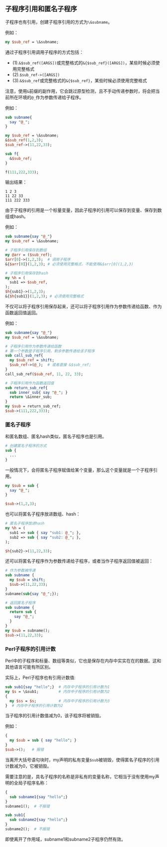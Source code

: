 ## 子程序引用和匿名子程序

子程序也有引用，创建子程序引用的方式为`\&subname`。

例如：

```perl
my $sub_ref = \&subname;
```

通过子程序引用调用子程序的方式包括：  
- (1).`&$sub_ref([ARGS])`或完整格式的`&{$sub_ref}([ARGS])`，某些时候必须使用完整格式
- (2).`$sub_ref->([ARGS])`  
- (3).`&$sub_ref`或完整格式的`&{$sub_ref}`，某些时候必须使用完整格式   

注意，使用`&`前缀的副作用，它会跳过原型检测，且不手动传递参数时，将会把当前所在环境的`@_`作为参数传递给子程序。

例如：

```perl
sub subname{
  say "@_";
}

my $sub_ref = \&subname;
&$sub_ref(1,2,3);
$sub_ref->(11,22,33);

sub f{
  &$sub_ref;
}

f(111,222,333);
```

输出结果：

```
1 2 3
11 22 33
111 222 333
```

由于子程序的引用是一个标量变量，因此子程序的引用可以保存到变量、保存到数组或hash。

例如：

```perl
sub subname{say "@_"}
my $sub_ref = \&subname;

# 子程序引用保存到数组
my @arr = ($sub_ref);
$arr[0]->(1,2,3);  # 调用子程序
&{$arr[0]}(1,2,3); # 必须使用完整格式，不能使用&$arr[0](1,2,3)

# 子程序引用保存到hash
my %h = (
  sub1 => $sub_ref,
);
$h{sub1}->(1,2,3);
&{$h{sub1}}(1,2,3); # 必须使用完整格式
```

不仅可以将子程序引用保存起来，还可以将子程序引用作为参数传递给函数、作为函数返回值返回。

例如：

```perl
sub subname{say "@_"}
my $sub_ref = \&subname;

# 子程序引用作为参数传递给函数
# 第一个参数是子程序引用，剩余参数传递给该子程序
sub call_sub_ref{
  my $sub_ref = shift;
  $sub_ref->(@_);  # 或者直接 &$sub_ref;
} 
call_sub_ref($sub_ref, 11, 22, 33);

# 子程序引用作为函数返回值
sub return_sub_ref{
  sub inner_sub{ say "@_"; }
  return \&inner_sub;
}
my $sub = return_sub_ref;
$sub->(111,222,333);
```

### 匿名子程序

和匿名数组、匿名hash类似，匿名子程序也是引用。

```perl
# 创建匿名子程序的方式
sub {
  ...
}
```

一般情况下，会将匿名子程序赋值给某个变量，那么这个变量就是一个子程序引用。

```perl
my $sub = sub {
  say "@_";
}

$sub->(1,2,3);
```

也可以将匿名子程序放进数组、hash：

```perl
# 匿名子程序放进hash
my %h = (
  sub1 => sub { say "sub1: @_"; },
  sub2 => sub { say "sub2: @_"; },
);

$h{sub2}->(11,22,33);
```

还可以将匿名子程序作为参数传递给子程序，或者当作子程序返回值被返回：

```perl
# 作为参数被传递
sub subname {
  my $sub = shift;
  $sub->(11,22,33);
}
subname(sub{say "@_";});

# 返回匿名子程序
sub subname {
  return sub {
    say "@_";
  }
}
my $sub = subname();
$sub->(11,22,33);
```

### Perl子程序的引用计数

Perl中的子程序和标量、数组等类似，它也是保存在内存中实实在在的数据。这和其他语言可能有所区别。

实际上，Perl子程序也有引用计数值:

```perl
sub sub1{say "hello";}  # 内存中子程序的引用计数为1
my $s = \&sub1;         # 内存中子程序的引用计数为2
{
  my $ss = $s;          # 内存中子程序的引用计数为3
}  # 内存中子程序的引用计数为2
```

当子程序的引用计数值减为0，该子程序将被销毁。

例如：

```perl
{
  my $sub = sub { say "hello"; }
}
$sub->();   # 报错
```

当离开大括号语句块时，my声明的私有变量`$sub`被销毁，使得匿名子程序的引用计数减为0，它被销毁。

需要注意的是，具名子程序的名称是非私有的变量名称，它相当于没有使用my声明的全局子程序名称：

```perl
{
  sub subname1{say "hello";}
}
subname1();  # 不报错

sub sub1{
  sub subname2{say "hello";}
}
subname2();  # 不报错
```

即使离开了作用域，subname1和subname2子程序仍然有效。